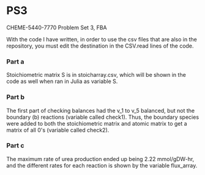 # PS3
CHEME-5440-7770 Problem Set 3, FBA

With the code I have written, in order to use the csv files that are also in the repository, you must edit the destination in the CSV.read lines of the code.

### Part a ###
Stoichiometric matrix S is in stoicharray.csv, which will be shown in the code as well when ran in Julia as variable S.

### Part b ###
The first part of checking balances had the v_1 to v_5 balanced, but not the boundary (b) reactions (variable called check1). Thus, the boundary species were added to both the stoichiometric matrix and atomic matrix to get a matrix of all 0's (variable called check2).

### Part c ###
The maximum rate of urea production ended up being 2.22 mmol/gDW-hr, and the different rates for each reaction is shown by the variable flux_array.
